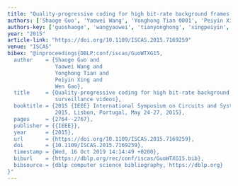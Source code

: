 ```yaml
---
title: "Quality-progressive coding for high bit-rate background frames on surveillance videos"
authors: ['Shaoge Guo', 'Yaowei Wang', 'Yonghong Tian 0001', 'Peiyin Xing', 'Wen Gao 0001']
authors-key: ['guoshaoge', 'wangyaowei', 'tianyonghong', 'xingpeiyin', 'gaowen']
year: "2015"
article-link: "https://doi.org/10.1109/ISCAS.2015.7169259"
venue: "ISCAS"
bibex: "@inproceedings{DBLP:conf/iscas/GuoWTXG15,
  author    = {Shaoge Guo and
               Yaowei Wang and
               Yonghong Tian and
               Peiyin Xing and
               Wen Gao},
  title     = {Quality-progressive coding for high bit-rate background frames on
               surveillance videos},
  booktitle = {2015 {IEEE} International Symposium on Circuits and Systems, {ISCAS}
               2015, Lisbon, Portugal, May 24-27, 2015},
  pages     = {2764--2767},
  publisher = {{IEEE}},
  year      = {2015},
  url       = {https://doi.org/10.1109/ISCAS.2015.7169259},
  doi       = {10.1109/ISCAS.2015.7169259},
  timestamp = {Wed, 16 Oct 2019 14:14:49 +0200},
  biburl    = {https://dblp.org/rec/conf/iscas/GuoWTXG15.bib},
  bibsource = {dblp computer science bibliography, https://dblp.org}
}"
---
```

